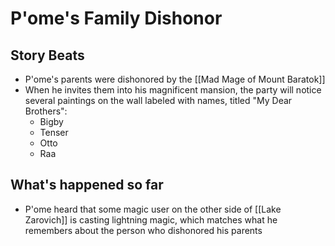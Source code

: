 # P'ome's Family Dishonor
## Story Beats
* P'ome's parents were dishonored by the [[Mad Mage of Mount Baratok]]
* When he invites them into his magnificent mansion, the party will notice several paintings on the wall labeled with names, titled "My Dear Brothers":
  * Bigby
  * Tenser
  * Otto
  * Raa

## What's happened so far
* P'ome heard that some magic user on the other side of [[Lake Zarovich]] is casting lightning magic, which matches what he remembers about the person who dishonored his parents